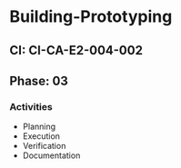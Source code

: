 # Building-Prototyping

## CI: CI-CA-E2-004-002
## Phase: 03

### Activities
- Planning
- Execution
- Verification
- Documentation
